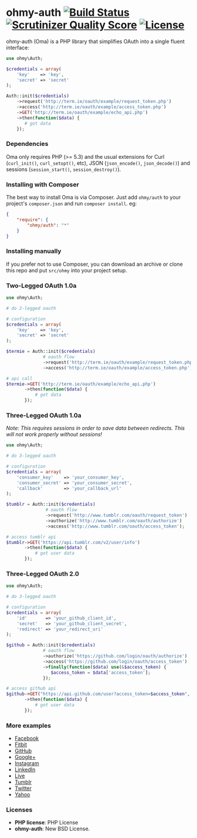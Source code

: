 ohmy-auth [![Build Status](https://travis-ci.org/sudocode/ohmy-auth.png?branch=master)](https://travis-ci.org/sudocode/ohmy-auth) [![Scrutinizer Quality Score](https://scrutinizer-ci.com/g/sudocode/ohmy-auth/badges/quality-score.png?s=0db8fb20410f28980d8590745312957522b71f0e)](https://scrutinizer-ci.com/g/sudocode/ohmy-auth/) [![License](https://poser.pugx.org/ohmy/auth/license.png)](https://packagist.org/packages/ohmy/auth)
========

ohmy-auth (Oma) is a PHP library that simplifies OAuth into a single fluent interface:

```php
use ohmy\Auth;

$credentials = array(
    'key'    => 'key',
    'secret' => 'secret'
);

Auth::init($credentials)
    ->request('http://term.ie/oauth/example/request_token.php')
    ->access('http://term.ie/oauth/example/access_token.php')
    ->GET('http://term.ie/oauth/example/echo_api.php')
    ->then(function($data) {
       # got data
    });
```

### Dependencies
Oma only requires PHP (>= 5.3) and the usual extensions for Curl (```curl_init()```, ```curl_setopt()```, etc), JSON (```json_encode()```, ```json_decode()```) and sessions (```session_start()```, ```session_destroy()```).

### Installing with Composer
The best way to install Oma is via Composer. Just add ```ohmy/auth``` to your project's ```composer.json``` and run ```composer install```. eg:
```json
{
    "require": {
        "ohmy/auth": "*"
    }
}
```

### Installing manually
If you prefer not to use Composer, you can download an archive or clone this repo and put ```src/ohmy``` into your project setup.

### Two-Legged OAuth 1.0a
```php
use ohmy\Auth;

# do 2-legged oauth

# configuration
$credentials = array(
    'key'    => 'key',
    'secret' => 'secret'
);

$termie = Auth::init($credentials)
              # oauth flow
              ->request('http://term.ie/oauth/example/request_token.php')
              ->access('http://term.ie/oauth/example/access_token.php')

# api call
$termie->GET('http://term.ie/oauth/example/echo_api.php')
       ->then(function($data) {
           # got data
       });
```

### Three-Legged OAuth 1.0a
*Note: This requires sessions in order to save data between redirects. This will not work properly without sessions!*
```php
use ohmy\Auth;

# do 3-legged oauth

# configuration
$credentials = array(
    'consumer_key'    => 'your_consumer_key',
    'consumer_secret' => 'your_consumer_secret',
    'callback'        => 'your_callback_url'
);

$tumblr = Auth::init($credentials)
               # oauth flow
               ->request('http://www.tumblr.com/oauth/request_token')
               ->authorize('http://www.tumblr.com/oauth/authorize')
               ->access('http://www.tumblr.com/oauth/access_token');

# access tumblr api
$tumblr->GET('https://api.tumblr.com/v2/user/info')
       ->then(function($data) {
           # got user data
       });
```

### Three-Legged OAuth 2.0
```php
use ohmy\Auth;

# do 3-legged oauth

# configuration
$credentials = array(
    'id'       => 'your_github_client_id',
    'secret'   => 'your_github_client_secret',
    'redirect' => 'your_redirect_uri'
);

$github = Auth::init($credentials)
              # oauth flow
              ->authorize('https://github.com/login/oauth/authorize')
              ->access('https://github.com/login/oauth/access_token')
              ->finally(function($data) use(&$access_token) {
                 $access_token = $data['access_token'];
              });

# access github api
$github->GET("https://api.github.com/user?access_token=$access_token", null, array('User-Agent' => 'ohmy-auth'))
       ->then(function($data) {
           # got user data
       });
```
### More examples
 - [Facebook](https://github.com/sudocode/ohmy-auth/blob/master/examples/facebook.php)
 - [Fitbit](https://github.com/sudocode/ohmy-auth/blob/master/examples/fitbit.php)
 - [GitHub](https://github.com/sudocode/ohmy-auth/blob/master/examples/github.php)
 - [Google+](https://github.com/sudocode/ohmy-auth/blob/master/examples/google.php)
 - [Instagram](https://github.com/sudocode/ohmy-auth/blob/master/examples/instagram.php)
 - [LinkedIn](https://github.com/sudocode/ohmy-auth/blob/master/examples/linkedin.php)
 - [Live](https://github.com/sudocode/ohmy-auth/blob/master/examples/live.php)
 - [Tumblr](https://github.com/sudocode/ohmy-auth/blob/master/examples/tumblr.php)
 - [Twitter](https://github.com/sudocode/ohmy-auth/blob/master/examples/twitter.php)
 - [Yahoo](https://github.com/sudocode/ohmy-auth/blob/master/examples/yahoo.php)

### Licenses
 - __PHP license__: PHP License
 - __ohmy-auth__: New BSD License.
